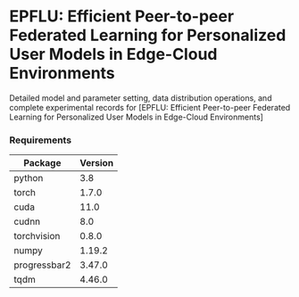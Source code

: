 # EPFLU: Efficient Peer-to-peer Federated Learning for Personalized User Models in Edge-Cloud Environments

Detailed model and parameter setting, data distribution operations, and complete experimental records for [EPFLU: Efficient Peer-to-peer Federated Learning for Personalized User Models in Edge-Cloud Environments]

### Requirements
| Package      | Version |
| ------------ | ------- |
| python       | 3.8     | 
| torch        | 1.7.0   |
| cuda         | 11.0    |
| cudnn        | 8.0     |
| torchvision  | 0.8.0   |
| numpy        | 1.19.2  |
| progressbar2 | 3.47.0  |
| tqdm         | 4.46.0  |


